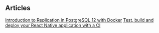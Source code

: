 ## Articles

[Introduction to Replication in PostgreSQL 12 with Docker](https://sorinsi.github.io/articles/intro-postgres-replication.html)
[Test, build and deploy your React Native application with a CI](https://sorinsi.github.io/articles/test-build-deploy-app.html)
